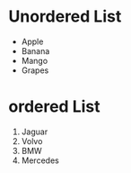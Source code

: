 # Unordered List
* Apple
* Banana
* Mango
* Grapes

# ordered List
1. Jaguar
8. Volvo
9. BMW
4. Mercedes
